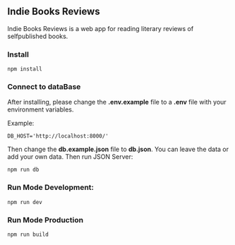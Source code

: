 ## Indie Books Reviews

Indie Books Reviews is a web app for reading literary reviews of selfpublished books.

### Install
```
npm install
```

### Connect to dataBase

After installing, please change the **.env.example** file to a **.env** file with your
environment variables.

Example: 
```
DB_HOST='http://localhost:8000/'
```

Then change the **db.example.json** file to **db.json**. You can leave the data or add your own data. Then run JSON Server:

```
npm run db
```

### Run Mode Development:

```
npm run dev
```

### Run Mode Production

```
npm run build
```